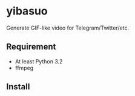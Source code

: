 # yibasuo

Generate GIF-like video for Telegram/Twitter/etc.

## Requirement

* At least Python 3.2
* ffmpeg

## Install